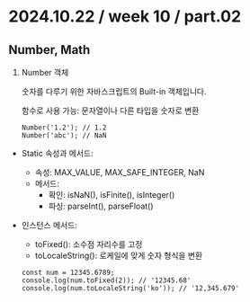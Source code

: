 # 2024.10.22 / week 10 / part.02

## Number, Math

1. Number 객체

    숫자를 다루기 위한 자바스크립트의 Built-in 객체입니다.

    함수로 사용 가능: 문자열이나 다른 타입을 숫자로 변환

    ```
    Number('1.2'); // 1.2
    Number('abc'); // NaN
    ```

- Static 속성과 메서드:

    - 속성: MAX_VALUE, MAX_SAFE_INTEGER, NaN
    - 메서드:
        - 확인: isNaN(), isFinite(), isInteger()
        - 파싱: parseInt(), parseFloat()
- 인스턴스 메서드:

    - toFixed(): 소수점 자리수를 고정
    - toLocaleString(): 로케일에 맞게 숫자 형식을 변환
    ```
    const num = 12345.6789;
    console.log(num.toFixed(2)); // '12345.68'
    console.log(num.toLocaleString('ko')); // '12,345.679'
    ```
